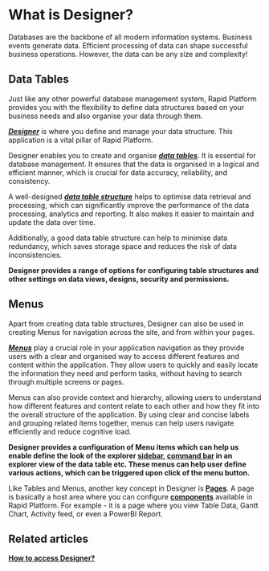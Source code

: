 # What is Designer?

Databases are the backbone of all modern information systems. Business events generate data. Efficient processing of data can shape successful business operations. However, the data can be any size and complexity!

## Data Tables

Just like any other powerful database management system, Rapid Platform provides you with the flexibility to define data structures based on your business needs and also organise your data through them.

[***Designer***](/docs/Rapid/3-User%20Manual/glossary/glossary.md#designer "Designer") is where you define and manage your data structure. This application is a vital pillar of Rapid Platform.

Designer enables you to create and organise [***data tables***](/docs/Rapid/3-User%20Manual/glossary/glossary.md#data-table "Data Table"). It is essential for database management. It ensures that the data is organised in a logical and efficient manner, which is crucial for data accuracy, reliability, and consistency.

A well-designed [***data table structure***](/docs/Rapid/3-User%20Manual/glossary/glossary.md#data-table "Data Table") helps to optimise data retrieval and processing, which can significantly improve the performance of the data processing, analytics and reporting. It also makes it easier to maintain and update the data over time.

Additionally, a good data table structure can help to minimise data redundancy, which saves storage space and reduces the risk of data inconsistencies.

**Designer provides a range of options for configuring table structures and other settings on data views, designs, security and permissions.**

## Menus

Apart from creating data table structures, Designer can also be used in creating Menus for navigation across the site, and from within your pages.

[***Menus***](/docs/Rapid/3-User%20Manual/glossary/glossary.md#menu "Menu") play a crucial role in your application navigation as they provide users with a clear and organised way to access different features and content within the application. They allow users to quickly and easily locate the information they need and perform tasks, without having to search through multiple screens or pages.  
  
Menus can also provide context and hierarchy, allowing users to understand how different features and content relate to each other and how they fit into the overall structure of the application. By using clear and concise labels and grouping related items together, menus can help users navigate efficiently and reduce cognitive load.  
  
**Designer provides a configuration of Menu items which can help us enable define the look of the explorer [sidebar](</docs/Rapid/3-User Manual/glossary/glossary.md#sidebar> "Sidebar"), [command bar](</docs/Rapid/3-User Manual/glossary/glossary.md#command-bar> "How to configure a Menu button in a command bar?") in an explorer view of the data table etc. These menus can help user define various actions, which can be triggered upon click of the menu button.**

Like Tables and Menus, another key concept in Designer is **[Pages](</docs/Rapid/3-User Manual/glossary/glossary.md#page> "Page")**. A page is basically a host area where you can configure **[components](</docs/Rapid/3-User Manual/glossary/glossary.md#page> "Page")** available in Rapid Platform. For example - it is a page where you view Table Data, Gantt Chart, Activity feed, or even a PowerBI Report.

## **Related articles**

[**How to access Designer?**](/docs/Rapid/3-User%20Manual/3-Designer/2-how-to-access-designer/2-how-to-access-designer.md "How to access Designer (Dezigna application)?")

